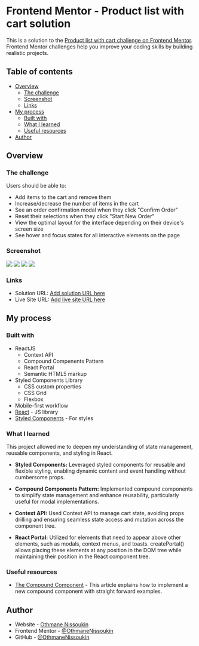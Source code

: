 # Frontend Mentor - Product list with cart solution

This is a solution to the [Product list with cart challenge on Frontend Mentor](https://www.frontendmentor.io/challenges/product-list-with-cart-5MmqLVAp_d). Frontend Mentor challenges help you improve your coding skills by building realistic projects.

## Table of contents

- [Overview](#overview)
  - [The challenge](#the-challenge)
  - [Screenshot](#screenshot)
  - [Links](#links)
- [My process](#my-process)
  - [Built with](#built-with)
  - [What I learned](#what-i-learned)
  - [Useful resources](#useful-resources)
- [Author](#author)

## Overview

### The challenge

Users should be able to:

- Add items to the cart and remove them
- Increase/decrease the number of items in the cart
- See an order confirmation modal when they click "Confirm Order"
- Reset their selections when they click "Start New Order"
- View the optimal layout for the interface depending on their device's screen size
- See hover and focus states for all interactive elements on the page

### Screenshot

![](./images/ss-1.jpg)
![](./images/ss-2.jpg)
![](./images/ss-3.jpg)
![](./images/ss-4.jpg)

### Links

- Solution URL: [Add solution URL here](https://your-solution-url.com)
- Live Site URL: [Add live site URL here](https://your-live-site-url.com)

## My process

### Built with

- ReactJS
  - Context API
  - Compound Compenents Pattern
  - React Portal
  - Semantic HTML5 markup
- Styled Components Library
  - CSS custom properties
  - CSS Grid
  - Flexbox
- Mobile-first workflow
- [React](https://reactjs.org/) - JS library
- [Styled Components](https://styled-components.com/) - For styles

### What I learned

This project allowed me to deepen my understanding of state management, reusable components, and styling in React.

- **Styled Components:** Leveraged styled components for reusable and flexible styling, enabling dynamic content and event handling without cumbersome props.

- **Compound Components Pattern:** Implemented compound components to simplify state management and enhance reusability, particularly useful for modal implementations.

- **Context API:** Used Context API to manage cart state, avoiding props drilling and ensuring seamless state access and mutation across the component tree.

- **React Portal:** Utilized for elements that need to appear above other elements, such as modals, context menus, and toasts. createPortal() allows placing these elements at any position in the DOM tree while maintaining their position in the React component tree.

### Useful resources

- [The Compound Component](https://www.patterns.dev/react/compound-pattern/) - This article explains how to implement a new compound component with straight forward examples.

## Author

- Website - [Othmane Nissoukin](https://nissoukin-othmane-portfolio.free.nf)
- Frontend Mentor - [@OthmaneNissoukin](https://www.frontendmentor.io/profile/yourusername)
- GitHub - [@OthmaneNissoukin](https://github.com/OthmaneNissoukin/)
